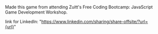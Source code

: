Made this game from attending Zuitt's Free Coding Bootcamp: JavaScript Game Development Workshop.


link for LinkedIn:
"https://www.linkedin.com/sharing/share-offsite/?url={url}"
